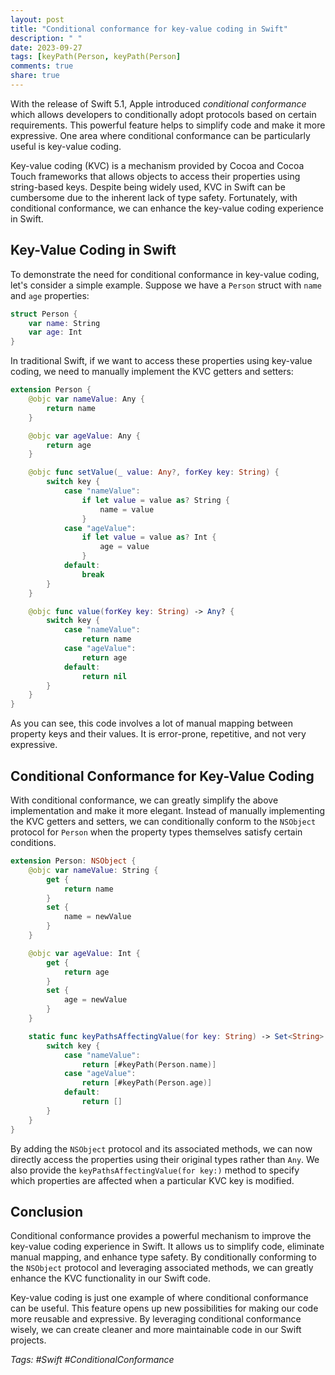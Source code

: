 ```yaml
---
layout: post
title: "Conditional conformance for key-value coding in Swift"
description: " "
date: 2023-09-27
tags: [keyPath(Person, keyPath(Person]
comments: true
share: true
---
```


With the release of Swift 5.1, Apple introduced *conditional conformance* which allows developers to conditionally adopt protocols based on certain requirements. This powerful feature helps to simplify code and make it more expressive. One area where conditional conformance can be particularly useful is key-value coding.

Key-value coding (KVC) is a mechanism provided by Cocoa and Cocoa Touch frameworks that allows objects to access their properties using string-based keys. Despite being widely used, KVC in Swift can be cumbersome due to the inherent lack of type safety. Fortunately, with conditional conformance, we can enhance the key-value coding experience in Swift.

## Key-Value Coding in Swift

To demonstrate the need for conditional conformance in key-value coding, let's consider a simple example. Suppose we have a `Person` struct with `name` and `age` properties:

```swift
struct Person {
    var name: String
    var age: Int
}
```

In traditional Swift, if we want to access these properties using key-value coding, we need to manually implement the KVC getters and setters:

```swift
extension Person {
    @objc var nameValue: Any {
        return name
    }

    @objc var ageValue: Any {
        return age
    }

    @objc func setValue(_ value: Any?, forKey key: String) {
        switch key {
            case "nameValue":
                if let value = value as? String {
                    name = value
                }
            case "ageValue":
                if let value = value as? Int {
                    age = value
                }
            default:
                break
        }
    }

    @objc func value(forKey key: String) -> Any? {
        switch key {
            case "nameValue":
                return name
            case "ageValue":
                return age
            default:
                return nil
        }
    }
}
```

As you can see, this code involves a lot of manual mapping between property keys and their values. It is error-prone, repetitive, and not very expressive.

## Conditional Conformance for Key-Value Coding

With conditional conformance, we can greatly simplify the above implementation and make it more elegant. Instead of manually implementing the KVC getters and setters, we can conditionally conform to the `NSObject` protocol for `Person` when the property types themselves satisfy certain conditions.

```swift
extension Person: NSObject {
    @objc var nameValue: String {
        get {
            return name
        }
        set {
            name = newValue
        }
    }

    @objc var ageValue: Int {
        get {
            return age
        }
        set {
            age = newValue
        }
    }

    static func keyPathsAffectingValue(for key: String) -> Set<String> {
        switch key {
            case "nameValue":
                return [#keyPath(Person.name)]
            case "ageValue":
                return [#keyPath(Person.age)]
            default:
                return []
        }
    }
}
```

By adding the `NSObject` protocol and its associated methods, we can now directly access the properties using their original types rather than `Any`.
We also provide the `keyPathsAffectingValue(for key:)` method to specify which properties are affected when a particular KVC key is modified.

## Conclusion

Conditional conformance provides a powerful mechanism to improve the key-value coding experience in Swift. It allows us to simplify code, eliminate manual mapping, and enhance type safety. By conditionally conforming to the `NSObject` protocol and leveraging associated methods, we can greatly enhance the KVC functionality in our Swift code.

Key-value coding is just one example of where conditional conformance can be useful. This feature opens up new possibilities for making our code more reusable and expressive. By leveraging conditional conformance wisely, we can create cleaner and more maintainable code in our Swift projects.

*Tags: #Swift #ConditionalConformance*